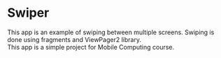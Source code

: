 # Swiper
This app is an example of swiping between multiple screens. Swiping is done using fragments and ViewPager2 library. \
This app is a simple project for Mobile Computing course.
